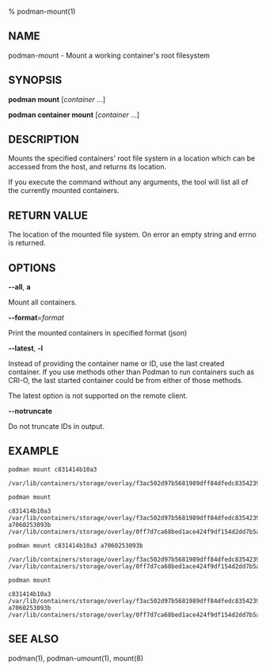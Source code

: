% podman-mount(1)

## NAME
podman\-mount - Mount a working container's root filesystem

## SYNOPSIS
**podman mount** [*container* ...]

**podman container mount** [*container* ...]

## DESCRIPTION
Mounts the specified containers' root file system in a location which can be
accessed from the host, and returns its location.

If you execute the command without any arguments, the tool will list all of the
currently mounted containers.

## RETURN VALUE
The location of the mounted file system.  On error an empty string and errno is
returned.

## OPTIONS

**--all**, **a**

Mount all containers.

**--format**=*format*

Print the mounted containers in specified format (json)

**--latest**, **-l**

Instead of providing the container name or ID, use the last created container.
If you use methods other than Podman to run containers such as CRI-O, the last
started container could be from either of those methods.

The latest option is not supported on the remote client.

**--notruncate**

Do not truncate IDs in output.

## EXAMPLE

```
podman mount c831414b10a3

/var/lib/containers/storage/overlay/f3ac502d97b5681989dff84dfedc8354239bcecbdc2692f9a639f4e080a02364/merged
```

```
podman mount

c831414b10a3 /var/lib/containers/storage/overlay/f3ac502d97b5681989dff84dfedc8354239bcecbdc2692f9a639f4e080a02364/merged
a7060253093b /var/lib/containers/storage/overlay/0ff7d7ca68bed1ace424f9df154d2dd7b5a125c19d887f17653cbcd5b6e30ba1/merged
```
```
podman mount c831414b10a3 a7060253093b

/var/lib/containers/storage/overlay/f3ac502d97b5681989dff84dfedc8354239bcecbdc2692f9a639f4e080a02364/merged
/var/lib/containers/storage/overlay/0ff7d7ca68bed1ace424f9df154d2dd7b5a125c19d887f17653cbcd5b6e30ba1/merged
```

```
podman mount

c831414b10a3 /var/lib/containers/storage/overlay/f3ac502d97b5681989dff84dfedc8354239bcecbdc2692f9a639f4e080a02364/merged
a7060253093b /var/lib/containers/storage/overlay/0ff7d7ca68bed1ace424f9df154d2dd7b5a125c19d887f17653cbcd5b6e30ba1/merged
```

## SEE ALSO
podman(1), podman-umount(1), mount(8)

